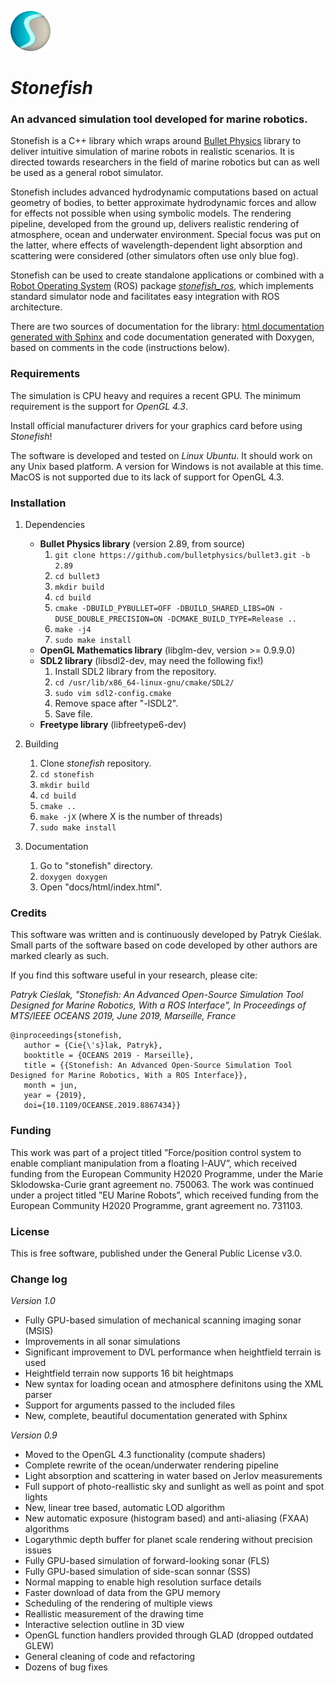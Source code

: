 ![Stonefish logo](https://github.com/patrykcieslak/stonefish/blob/master/Library/shaders/logo_64.png)
# ***Stonefish***
### An advanced simulation tool developed for marine robotics.

Stonefish is a C++ library which wraps around [Bullet Physics](https://pybullet.org) library to deliver intuitive simulation of marine robots in realistic scenarios. It is directed towards researchers in the field of marine robotics but can as well be used as a general robot simulator. 

Stonefish includes advanced hydrodynamic computations based on actual geometry of bodies, to better approximate hydrodynamic forces and allow for effects not possible when using symbolic models. The rendering pipeline, developed from the ground up, delivers realistic rendering of atmosphere, ocean and underwater environment. Special focus was put on the latter, where effects of wavelength-dependent light absorption and scattering were considered (other simulators often use only blue fog). 

Stonefish can be used to create standalone applications or combined with a [Robot Operating System](https://www.ros.org) (ROS) package [_stonefish_ros_](https://github.com/patrykcieslak/stonefish_ros), which implements 
standard simulator node and facilitates easy integration with ROS architecture.

There are two sources of documentation for the library: [html documentation generated with Sphinx](https://stonefish.readthedocs.io) and code documentation generated with Doxygen, based on comments in the code (instructions below).

### Requirements

The simulation is CPU heavy and requires a recent GPU. The minimum requirement is the support for *OpenGL 4.3*. 

Install official manufacturer drivers for your graphics card before using _Stonefish_!

The software is developed and tested on *Linux Ubuntu*. It should work on any Unix based platform. A version for Windows is not available at this time. MacOS is not supported due to its lack of support for OpenGL 4.3.

### Installation
1. Dependencies
    * **Bullet Physics library** (version 2.89, from source)
        1. `git clone https://github.com/bulletphysics/bullet3.git -b 2.89`
        2. `cd bullet3`
        3. `mkdir build`
        4. `cd build`
        5. `cmake -DBUILD_PYBULLET=OFF -DBUILD_SHARED_LIBS=ON -DUSE_DOUBLE_PRECISION=ON -DCMAKE_BUILD_TYPE=Release ..`
        6. `make -j4`
        7. `sudo make install`
    * **OpenGL Mathematics library** (libglm-dev, version >= 0.9.9.0)
    * **SDL2 library** (libsdl2-dev, may need the following fix!)
        1. Install SDL2 library from the repository.
        2. `cd /usr/lib/x86_64-linux-gnu/cmake/SDL2/`
        3. `sudo vim sdl2-config.cmake`
        4. Remove space after "-lSDL2".
        5. Save file.
    * **Freetype library** (libfreetype6-dev)

2. Building
    1. Clone _stonefish_ repository.
    2. `cd stonefish`
    3. `mkdir build`
    4. `cd build`
    5. `cmake ..`
    6. `make -jX` (where X is the number of threads)
    7. `sudo make install`

3. Documentation
    1. Go to "stonefish" directory.
    2. `doxygen doxygen`
    3. Open "docs/html/index.html".
    
### Credits
This software was written and is continuously developed by Patryk Cieślak. Small parts of the software based on code developed by other authors are marked clearly as such.

If you find this software useful in your research, please cite:

*Patryk Cieślak, "Stonefish: An Advanced Open-Source Simulation Tool Designed for Marine Robotics, With a ROS Interface", In Proceedings of MTS/IEEE OCEANS 2019, June 2019, Marseille, France*
```
@inproceedings{stonefish,
   author = {Cie{\'s}lak, Patryk},
   booktitle = {OCEANS 2019 - Marseille},
   title = {{Stonefish: An Advanced Open-Source Simulation Tool Designed for Marine Robotics, With a ROS Interface}},
   month = jun,
   year = {2019},
   doi={10.1109/OCEANSE.2019.8867434}}
```
### Funding
This work was part of a project titled ”Force/position control system to enable compliant manipulation from a floating I-AUV”, which received funding from the European Community H2020 Programme, under the Marie Sklodowska-Curie grant agreement no. 750063. The work was continued under a project titled ”EU Marine Robots”, which received funding from the European Community H2020 Programme, grant agreement no. 731103.

### License
This is free software, published under the General Public License v3.0.

### Change log

*Version 1.0*
- Fully GPU-based simulation of mechanical scanning imaging sonar (MSIS)
- Improvements in all sonar simulations
- Significant improvement to DVL performance when heightfield terrain is used
- Heightfield terrain now supports 16 bit heightmaps
- New syntax for loading ocean and atmosphere definitons using the XML parser
- Support for arguments passed to the included files
- New, complete, beautiful documentation generated with Sphinx

*Version 0.9*
- Moved to the OpenGL 4.3 functionality (compute shaders)
- Complete rewrite of the ocean/underwater rendering pipeline
- Light absorption and scattering in water based on Jerlov measurements
- Full support of photo-reallistic sky and sunlight as well as point and spot lights
- New, linear tree based, automatic LOD algorithm 
- New automatic exposure (histogram based) and anti-aliasing (FXAA) algorithms
- Logarythmic depth buffer for planet scale rendering without precision issues
- Fully GPU-based simulation of forward-looking sonar (FLS)
- Fully GPU-based simulation of side-scan sonnar (SSS)
- Normal mapping to enable high resolution surface details
- Faster download of data from the GPU memory
- Scheduling of the rendering of multiple views
- Reallistic measurement of the drawing time
- Interactive selection outline in 3D view
- OpenGL function handlers provided through GLAD (dropped outdated GLEW)
- General cleaning of code and refactoring
- Dozens of bug fixes
